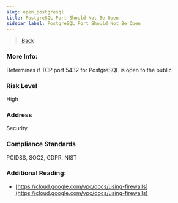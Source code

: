 ```yaml
---
slug: open_postgresql
title: PostgreSQL Port Should Not Be Open
sidebar_label: PostgreSQL Port Should Not Be Open
---
```

> [Back](../../gcpvpcmonitoring)

### More Info:
Determines if TCP port 5432 for PostgreSQL is open to the public

### Risk Level
High

### Address
Security

### Compliance Standards
PCIDSS, SOC2, GDPR, NIST

### Additional Reading:
- [https://cloud.google.com/vpc/docs/using-firewalls](https://cloud.google.com/vpc/docs/using-firewalls) 
